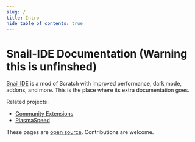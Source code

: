 ```yaml
---
slug: /
title: Intro
hide_table_of_contents: true
---
```


# Snail-IDE Documentation (Warning this is unfinshed)

[Snail IDE](https://snail-ide.github.io) is a mod of Scratch with improved performance, dark mode, addons, and more. This is the place where its extra documentation goes.

Related projects:

 - [Community Extensions]([https://extensions.turbowarp.org/](https://snail-ide.github.io/community-extensions/))
 - [PlasmaSpeed](https://plasmaspeed.github.io/)

These pages are [open source](https://github.com/Snail-IDE/docs). Contributions are welcome.
